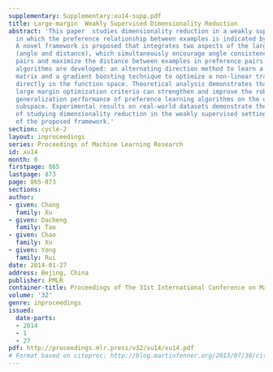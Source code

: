 ```yaml
---
supplementary: Supplementary:xu14-supp.pdf
title: Large-margin  Weakly Supervised Dimensionality Reduction
abstract: 'This paper  studies dimensionality reduction in a weakly supervised setting,
  in which the preference relationship between examples is indicated by weak cues.
  A novel framework is proposed that integrates two aspects of the large margin principle
  (angle and distance), which simultaneously encourage angle consistency between preference
  pairs and maximize the distance between examples in preference pairs. Two specific
  algorithms are developed: an alternating direction method to learn a linear transformation
  matrix and a gradient boosting technique to optimize a non-linear transformation
  directly in the function space. Theoretical analysis demonstrates that the proposed
  large margin optimization criteria can strengthen and improve the robustness and
  generalization performance of preference learning algorithms on the obtained low-dimensional
  subspace. Experimental results on real-world datasets demonstrate the significance
  of studying dimensionality reduction in the weakly supervised setting and the effectiveness
  of the proposed framework.'
section: cycle-2
layout: inproceedings
series: Proceedings of Machine Learning Research
id: xu14
month: 0
firstpage: 865
lastpage: 873
page: 865-873
sections: 
author:
- given: Chang
  family: Xu
- given: Dacheng
  family: Tao
- given: Chao
  family: Xu
- given: Yong
  family: Rui
date: 2014-01-27
address: Bejing, China
publisher: PMLR
container-title: Proceedings of The 31st International Conference on Machine Learning
volume: '32'
genre: inproceedings
issued:
  date-parts:
  - 2014
  - 1
  - 27
pdf: http://proceedings.mlr.press/v32/xu14/xu14.pdf
# Format based on citeproc: http://blog.martinfenner.org/2013/07/30/citeproc-yaml-for-bibliographies/
---
```

